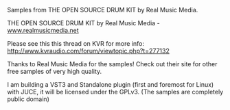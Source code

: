 Samples from THE OPEN SOURCE DRUM KIT by Real Music Media.

THE OPEN SOURCE DRUM KIT by Real Music Media - www.realmusicmedia.net

Please see this this thread on KVR for more info:
http://www.kvraudio.com/forum/viewtopic.php?t=277132

Thanks to Real Music Media for the samples! Check out their site for other free samples of very high quality.

I am building a VST3 and Standalone plugin (first and foremost for Linux) with JUCE, it will be licensed under the GPLv3. (The samples are completely public domain)
